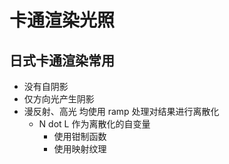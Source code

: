 # 卡通渲染光照

## 日式卡通渲染常用

* 没有自阴影
* 仅方向光产生阴影
* 漫反射、高光 均使用 ramp 处理对结果进行离散化
  * N dot L 作为离散化的自变量
    * 使用钳制函数
    * 使用映射纹理